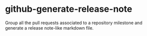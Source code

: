 # github-generate-release-note
 Group all the pull requests associated to a repository milestone and generate a release note-like markdown file.

